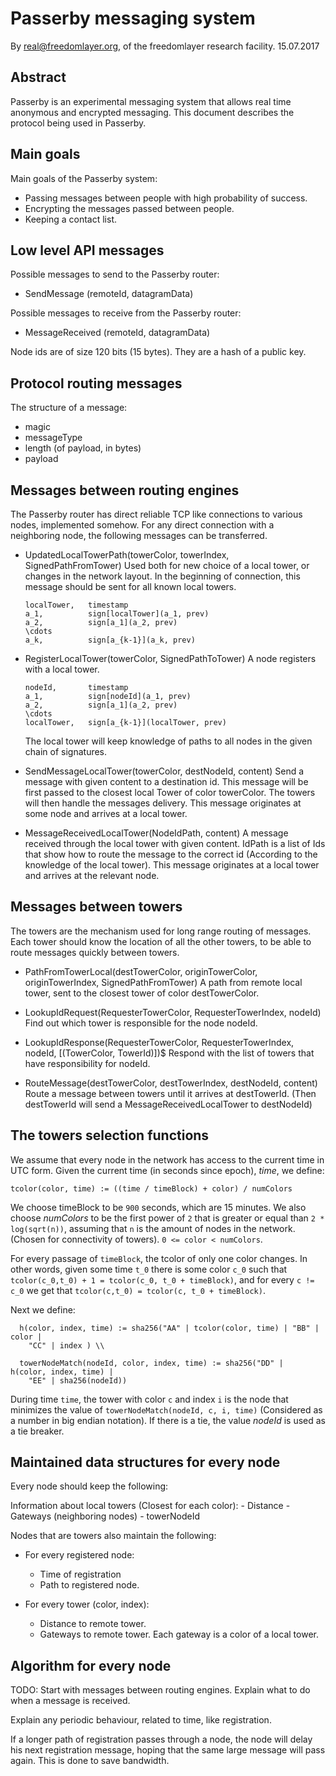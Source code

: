 
# Passerby messaging system
By real@freedomlayer.org, of the freedomlayer research facility.
15.07.2017

## Abstract

Passerby is an experimental messaging system that allows real time anonymous
and encrypted messaging. This document describes the protocol being used in
Passerby.

## Main goals

Main goals of the Passerby system:

- Passing messages between people with high probability of success.
- Encrypting the messages passed between people.
- Keeping a contact list.


## Low level API messages

Possible messages to send to the Passerby router:

- SendMessage (remoteId, datagramData)

Possible messages to receive from the Passerby router:

- MessageReceived (remoteId, datagramData)

Node ids are of size 120 bits (15 bytes). They are a hash of a public key.


## Protocol routing messages

The structure of a message:

- magic
- messageType
- length (of payload, in bytes)
- payload

## Messages between routing engines

The Passerby router has direct reliable TCP like connections to various nodes,
implemented somehow. For any direct connection with a neighboring node, the
following messages can be transferred.

-   UpdatedLocalTowerPath(towerColor, towerIndex, SignedPathFromTower)
    Used both for new choice of a local tower, or changes in the network
    layout. In the beginning of connection, this message should be sent for
    all known local towers. 

    ```
    localTower,   timestamp                  
    a_1,          sign[localTower](a_1, prev)
    a_2,          sign[a_1](a_2, prev)       
    \cdots                                   
    a_k,          sign[a_{k-1}](a_k, prev)
    ```

-   RegisterLocalTower(towerColor, SignedPathToTower)
    A node registers with a local tower.
    ```
    nodeId,       timestamp              
    a_1,          sign[nodeId](a_1, prev)
    a_2,          sign[a_1](a_2, prev)   
    \cdots                               
    localTower,   sign[a_{k-1}](localTower, prev)
    ```
    The local tower will keep knowledge of paths to all nodes in the given
    chain of signatures.

-   SendMessageLocalTower(towerColor, destNodeId, content)
    Send a message with given content to a destination id.
    This message will be first passed to the closest local Tower of color
    towerColor. The towers will then handle the messages delivery. This message
    originates at some node and arrives at a local tower.

-   MessageReceivedLocalTower(NodeIdPath, content)
    A message received through the local tower with given content.
    IdPath is a list of Ids that show how to route the message to the correct
    id (According to the knowledge of the local tower).
    This message originates at a local tower and arrives at the relevant node.



## Messages between towers

The towers are the mechanism used for long range routing of messages.
Each tower should know the location of all the other towers, to be able to route
messages quickly between towers.

-   PathFromTowerLocal(destTowerColor, originTowerColor, originTowerIndex, 
    SignedPathFromTower)
    A path from remote local tower, sent to the closest tower of color destTowerColor.

-   LookupIdRequest(RequesterTowerColor, RequesterTowerIndex, nodeId)
    Find out which tower is responsible for the node nodeId.

-   LookupIdResponse(RequesterTowerColor, RequesterTowerIndex, nodeId, 
    [(TowerColor, TowerId)])$
    Respond with the list of towers that have responsibility for nodeId.

-   RouteMessage(destTowerColor, destTowerIndex, destNodeId, content)
    Route a message between towers until it arrives at destTowerId.
    (Then destTowerId will send a MessageReceivedLocalTower to destNodeId)


## The towers selection functions

We assume that every node in the network has access to the current time in UTC
form. Given the current time (in seconds since epoch), $time$, we define:

```
tcolor(color, time) := ((time / timeBlock) + color) / numColors
```

We choose timeBlock to be `900` seconds, which are 15 minutes. We also choose
$numColors$ to be the first power of `2` that is greater or equal than
`2 * log(sqrt(n))`, assuming that `n` is the amount of nodes in the network. 
(Chosen for connectivity of towers). `0 <= color < numColors`.

For every passage of `timeBlock`, the tcolor of only one color changes. In other
words, given some time `t_0` there is some color `c_0` such that `tcolor(c_0,t_0) +
1 = tcolor(c_0, t_0 + timeBlock)`, and for every `c != c_0` we get that
`tcolor(c,t_0) = tcolor(c, t_0 + timeBlock)`.

Next we define:

```
  h(color, index, time) := sha256("AA" | tcolor(color, time) | "BB" | color |
    "CC" | index ) \\

  towerNodeMatch(nodeId, color, index, time) := sha256("DD" |  h(color, index, time) | 
    "EE" | sha256(nodeId))
```


During time `time`, the tower with color `c` and index `i` is the node that
minimizes the value of `towerNodeMatch(nodeId, c, i, time)` (Considered as a
number in big endian notation). If there is a tie, the value $nodeId$ is used as
a tie breaker.

## Maintained data structures for every node

Every node should keep the following:

Information about local towers (Closest for each color):
    - Distance
    - Gateways (neighboring nodes)
    - towerNodeId

Nodes that are towers also maintain the following:

- For every registered node:
    - Time of registration
    - Path to registered node.

-   For every tower (color, index):
    - Distance to remote tower.
    - Gateways to remote tower. Each gateway is a color of a local tower.


## Algorithm for every node

TODO: Start with messages between routing engines.
Explain what to do when a message is received.

Explain any periodic behaviour, related to time, like registration.

If a longer path of registration passes through a node, the node will delay his
next registration message, hoping that the same large message will pass again.
This is done to save bandwidth.


